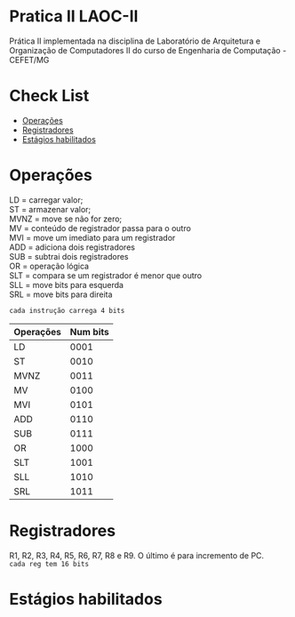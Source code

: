 # Pratica II LAOC-II
Prática II implementada na disciplina de Laboratório de Arquitetura e Organização de Computadores II do curso de Engenharia de Computação - CEFET/MG

Check List
=================

<!--ts-->
   * [Operações](#operacoes)
   * [Registradores](#registradores)
   * [Estágios habilitados](#estagios-habilitados)
<!--te-->


Operações
============

LD = carregar valor; <br />
ST = armazenar valor; <br />
MVNZ = move se não for zero; <br />
MV = conteúdo de registrador passa para o outro <br />
MVI = move um imediato para um registrador <br />
ADD = adiciona dois registradores <br />
SUB = subtrai dois registradores <br />
OR = operação lógica <br />
SLT = compara se um registrador é menor que outro <br />
SLL = move bits para esquerda <br />
SRL = move bits para direita <br />

``` cada instrução carrega 4 bits ```

|      Operações      |      Num bits       |
| ------------------- | ------------------- |
|         LD          |        0001         |
|         ST          |        0010         |
|        MVNZ         |        0011         |
|        MV           |        0100         |
|        MVI          |        0101         |
|        ADD          |        0110         |
|        SUB          |        0111         |
|         OR          |        1000         |
|        SLT          |        1001         |
|        SLL          |        1010         |
|        SRL          |        1011         |

Registradores
============
R1, R2, R3, R4, R5, R6, R7, R8 e R9. O último é para incremento de PC. <br />
``` cada reg tem 16 bits ```


Estágios habilitados
============
